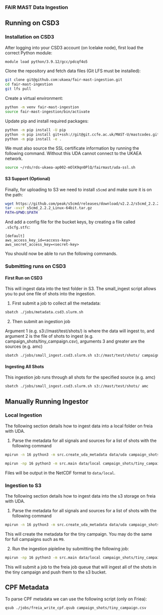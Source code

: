 ### FAIR MAST Data Ingestion

## Running on CSD3
### Installation on CSD3

After logging into your CSD3 account (on Icelake node), first load the correct Python module:

```sh
module load python/3.9.12/gcc/pdcqf4o5
```

Clone the repository and fetch data files (Git LFS must be installed):

```sh
git clone git@github.com:ukaea/fair-mast-ingestion.git
cd fair-mast-ingestion
git lfs pull
```

Create a virtual environment:

```sh
python -m venv fair-mast-ingestion
source fair-mast-ingestion/bin/activate
```

Update pip and install required packages:

```sh
python -m pip install -U pip
python -m pip install git+ssh://git@git.ccfe.ac.uk/MAST-U/mastcodes.git@release/1.3.10#subdirectory=uda/python
python -m pip install -e .
```

We must also source the SSL certificate information by running the following command. Without this UDA cannot connect to the UKAEA network.

```sh
source ~/rds/rds-ukaea-ap002-mOlK9qn0PlQ/fairmast/uda-ssl.sh
```

#### S3 Support (Optional)

Finally, for uploading to S3 we need to install `s5cmd` and make sure it is on the path:

```sh
wget https://github.com/peak/s5cmd/releases/download/v2.2.2/s5cmd_2.2.2_Linux-64bit.tar.gz
tar -xvzf s5cmd_2.2.2_Linux-64bit.tar.gz
PATH=$PWD:$PATH
```

And add a config file for the bucket keys, by creating a file called `.s5cfg.stfc`:

```
[default]
aws_access_key_id=<access-key>
aws_secret_access_key=<secret-key>
```

You should now be able to run the following commands.

### Submitting runs on CSD3

#### First Run on CSD3

This will ingest data into the test folder in S3. The small_ingest script allows you to put one file of shots into the ingestion.

1. First submit a job to collect all the metadata:

```sh
sbatch ./jobs/metadata.csd3.slurm.sh
```

2. Then submit an ingestion job

Argument 1 (e.g. s3://mast/test/shots/) is where the data will ingest to, and argument 2 is the file of shots to ingest (e.g. campaign_shots/tiny_campaign.csv), arguments 3 and greater are the sources (e.g. amc)

```sh
sbatch ./jobs/small_ingest.csd3.slurm.sh s3://mast/test/shots/ campaign_shots/tiny_campaign.csv amc
```

#### Ingesting All Shots

This ingestion job runs through all shots for the specified source (e.g. amc)

```sh
sbatch ./jobs/small_ingest.csd3.slurm.sh s3://mast/test/shots/ amc
```

## Manually Running Ingestor

### Local Ingestion

The following section details how to ingest data into a local folder on freia with UDA.

1. Parse the metadata for all signals and sources for a list of shots with the following command

```sh
mpirun -n 16 python3 -m src.create_uda_metadata data/uda campaign_shots/tiny_campaign.csv 
```

```sh
mpirun -np 16 python3 -m src.main data/local campaign_shots/tiny_campaign.csv --metadata_dir data/uda --source_names amc xsx --file_format nc
```

Files will be output in the NetCDF format to `data/local`.

### Ingestion to S3

The following section details how to ingest data into the s3 storage on freia with UDA.

1. Parse the metadata for all signals and sources for a list of shots with the following command

```sh
mpirun -n 16 python3 -m src.create_uda_metadata data/uda campaign_shots/tiny_campaign.csv 
```

This will create the metadata for the tiny campaign. You may do the same for full campaigns such as `M9`.

2. Run the ingestion pipleline by submitting the following job:

```sh
mpirun -np 16 python3 -m src.main data/local campaign_shots/tiny_campaign.csv --bucket_path s3://mast/test/shots --source_names amc xsx --file_format zarr --upload --force
```

This will submit a job to the freia job queue that will ingest all of the shots in the tiny campaign and push them to the s3 bucket.

## CPF Metadata

To parse CPF metadata we can use the following script (only on Friea):

```sh
qsub ./jobs/freia_write_cpf.qsub campaign_shots/tiny_campaign.csv
```

